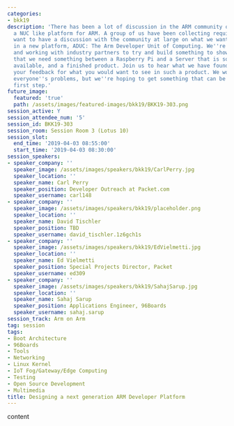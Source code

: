 ```yaml
---
categories:
- bkk19
description: 'There has been a lot of discussion in the ARM community on twitter for
  a NUC like platform for ARM. A group of us have been collecting requirements and
  want to have a discussion with the community at large on what we want ideally see
  in a new platform, ADUC: The Arm Developer Unit of Computing. We''re gathering resources
  and working with industry partners to try and build something to show the world
  that we need something between a Raspberry Pi and a Server that is somewhat easily
  available, and a finished product. Join us to hear what we have found, and provide
  your feedback for what you would want to see in such a product. We won''t solve
  everyone''s problems, but we''re hoping to get something that can be an excellent
  first step.'
future_image:
  featured: 'true'
  path: /assets/images/featured-images/bkk19/BKK19-303.png
session_active: Y
session_attendee_num: '5'
session_id: BKK19-303
session_room: Session Room 3 (Lotus 10)
session_slot:
  end_time: '2019-04-03 08:55:00'
  start_time: '2019-04-03 08:30:00'
session_speakers:
- speaker_company: ''
  speaker_image: /assets/images/speakers/bkk19/CarlPerry.jpg
  speaker_location: ''
  speaker_name: Carl Perry
  speaker_position: Developer Outreach at Packet.com
  speaker_username: carl148
- speaker_company: ''
  speaker_image: /assets/images/speakers/bkk19/placeholder.png
  speaker_location: ''
  speaker_name: David Tischler
  speaker_position: TBD
  speaker_username: david_tischler.1z6gch1s
- speaker_company: ''
  speaker_image: /assets/images/speakers/bkk19/EdVielmetti.jpg
  speaker_location: ''
  speaker_name: Ed Vielmetti
  speaker_position: Special Projects Director, Packet
  speaker_username: ed309
- speaker_company: ''
  speaker_image: /assets/images/speakers/bkk19/SahajSarup.jpg
  speaker_location: ''
  speaker_name: Sahaj Sarup
  speaker_position: Applications Engineer, 96Boards
  speaker_username: sahaj.sarup
session_track: Arm on Arm
tag: session
tags:
- Boot Architecture
- 96Boards
- Tools
- Networking
- Linux Kernel
- IoT Fog/Gateway/Edge Computing
- Testing
- Open Source Development
- Multimedia
title: Designing a next generation ARM Developer Platform
---
```


content